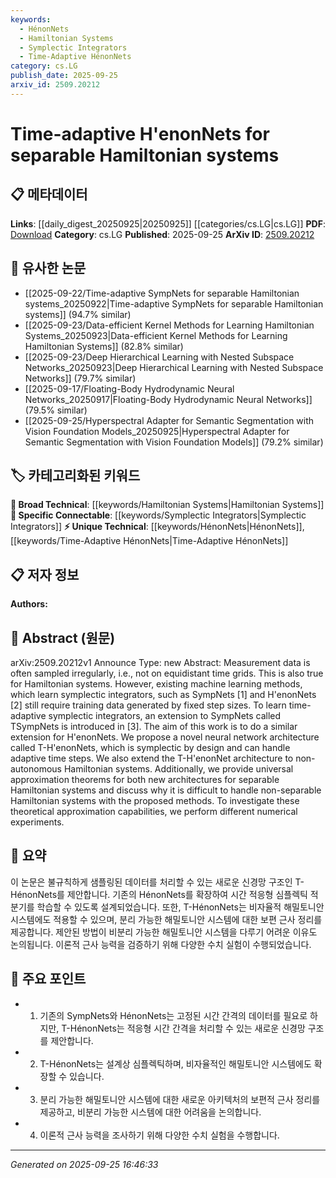 ```yaml
---
keywords:
  - HénonNets
  - Hamiltonian Systems
  - Symplectic Integrators
  - Time-Adaptive HénonNets
category: cs.LG
publish_date: 2025-09-25
arxiv_id: 2509.20212
---
```


<!-- KEYWORD_LINKING_METADATA:
{
  "processed_timestamp": "2025-09-25T16:46:33.526835",
  "vocabulary_version": "1.0",
  "selected_keywords": [
    "HénonNets",
    "Hamiltonian Systems",
    "Symplectic Integrators",
    "Time-Adaptive HénonNets"
  ],
  "rejected_keywords": [],
  "similarity_scores": {
    "HénonNets": 0.78,
    "Hamiltonian Systems": 0.82,
    "Symplectic Integrators": 0.79,
    "Time-Adaptive HénonNets": 0.8
  },
  "extraction_method": "AI_prompt_based",
  "budget_applied": true,
  "candidates_json": {
    "candidates": [
      {
        "surface": "HénonNets",
        "canonical": "HénonNets",
        "aliases": [
          "Henon Nets"
        ],
        "category": "unique_technical",
        "rationale": "HénonNets are a specific type of neural network architecture relevant to the study of Hamiltonian systems.",
        "novelty_score": 0.75,
        "connectivity_score": 0.65,
        "specificity_score": 0.85,
        "link_intent_score": 0.78
      },
      {
        "surface": "Hamiltonian systems",
        "canonical": "Hamiltonian Systems",
        "aliases": [
          "Hamiltonian dynamics"
        ],
        "category": "broad_technical",
        "rationale": "Hamiltonian systems are a fundamental concept in physics and mathematics, providing a strong link to related studies.",
        "novelty_score": 0.45,
        "connectivity_score": 0.88,
        "specificity_score": 0.7,
        "link_intent_score": 0.82
      },
      {
        "surface": "Symplectic integrators",
        "canonical": "Symplectic Integrators",
        "aliases": [
          "Symplectic methods"
        ],
        "category": "specific_connectable",
        "rationale": "Symplectic integrators are crucial for numerical solutions in Hamiltonian systems, linking to computational techniques.",
        "novelty_score": 0.55,
        "connectivity_score": 0.8,
        "specificity_score": 0.78,
        "link_intent_score": 0.79
      },
      {
        "surface": "T-HénonNets",
        "canonical": "Time-Adaptive HénonNets",
        "aliases": [
          "T-Henon Nets"
        ],
        "category": "unique_technical",
        "rationale": "T-HénonNets represent an advancement in neural network architectures for adaptive time-stepping in Hamiltonian systems.",
        "novelty_score": 0.82,
        "connectivity_score": 0.7,
        "specificity_score": 0.88,
        "link_intent_score": 0.8
      }
    ],
    "ban_list_suggestions": [
      "measurement data",
      "numerical experiments",
      "universal approximation theorems"
    ]
  },
  "decisions": [
    {
      "candidate_surface": "HénonNets",
      "resolved_canonical": "HénonNets",
      "decision": "linked",
      "scores": {
        "novelty": 0.75,
        "connectivity": 0.65,
        "specificity": 0.85,
        "link_intent": 0.78
      }
    },
    {
      "candidate_surface": "Hamiltonian systems",
      "resolved_canonical": "Hamiltonian Systems",
      "decision": "linked",
      "scores": {
        "novelty": 0.45,
        "connectivity": 0.88,
        "specificity": 0.7,
        "link_intent": 0.82
      }
    },
    {
      "candidate_surface": "Symplectic integrators",
      "resolved_canonical": "Symplectic Integrators",
      "decision": "linked",
      "scores": {
        "novelty": 0.55,
        "connectivity": 0.8,
        "specificity": 0.78,
        "link_intent": 0.79
      }
    },
    {
      "candidate_surface": "T-HénonNets",
      "resolved_canonical": "Time-Adaptive HénonNets",
      "decision": "linked",
      "scores": {
        "novelty": 0.82,
        "connectivity": 0.7,
        "specificity": 0.88,
        "link_intent": 0.8
      }
    }
  ]
}
-->

# Time-adaptive H\'enonNets for separable Hamiltonian systems

## 📋 메타데이터

**Links**: [[daily_digest_20250925|20250925]] [[categories/cs.LG|cs.LG]]
**PDF**: [Download](https://arxiv.org/pdf/2509.20212.pdf)
**Category**: cs.LG
**Published**: 2025-09-25
**ArXiv ID**: [2509.20212](https://arxiv.org/abs/2509.20212)

## 🔗 유사한 논문
- [[2025-09-22/Time-adaptive SympNets for separable Hamiltonian systems_20250922|Time-adaptive SympNets for separable Hamiltonian systems]] (94.7% similar)
- [[2025-09-23/Data-efficient Kernel Methods for Learning Hamiltonian Systems_20250923|Data-efficient Kernel Methods for Learning Hamiltonian Systems]] (82.8% similar)
- [[2025-09-23/Deep Hierarchical Learning with Nested Subspace Networks_20250923|Deep Hierarchical Learning with Nested Subspace Networks]] (79.7% similar)
- [[2025-09-17/Floating-Body Hydrodynamic Neural Networks_20250917|Floating-Body Hydrodynamic Neural Networks]] (79.5% similar)
- [[2025-09-25/Hyperspectral Adapter for Semantic Segmentation with Vision Foundation Models_20250925|Hyperspectral Adapter for Semantic Segmentation with Vision Foundation Models]] (79.2% similar)

## 🏷️ 카테고리화된 키워드
**🧠 Broad Technical**: [[keywords/Hamiltonian Systems|Hamiltonian Systems]]
**🔗 Specific Connectable**: [[keywords/Symplectic Integrators|Symplectic Integrators]]
**⚡ Unique Technical**: [[keywords/HénonNets|HénonNets]], [[keywords/Time-Adaptive HénonNets|Time-Adaptive HénonNets]]

## 📋 저자 정보

**Authors:** 

## 📄 Abstract (원문)

arXiv:2509.20212v1 Announce Type: new 
Abstract: Measurement data is often sampled irregularly, i.e., not on equidistant time grids. This is also true for Hamiltonian systems. However, existing machine learning methods, which learn symplectic integrators, such as SympNets [1] and H\'enonNets [2] still require training data generated by fixed step sizes. To learn time-adaptive symplectic integrators, an extension to SympNets called TSympNets is introduced in [3]. The aim of this work is to do a similar extension for H\'enonNets. We propose a novel neural network architecture called T-H\'enonNets, which is symplectic by design and can handle adaptive time steps. We also extend the T-H\'enonNet architecture to non-autonomous Hamiltonian systems. Additionally, we provide universal approximation theorems for both new architectures for separable Hamiltonian systems and discuss why it is difficult to handle non-separable Hamiltonian systems with the proposed methods. To investigate these theoretical approximation capabilities, we perform different numerical experiments.

## 📝 요약

이 논문은 불규칙하게 샘플링된 데이터를 처리할 수 있는 새로운 신경망 구조인 T-HénonNets를 제안합니다. 기존의 HénonNets를 확장하여 시간 적응형 심플렉틱 적분기를 학습할 수 있도록 설계되었습니다. 또한, T-HénonNets는 비자율적 해밀토니안 시스템에도 적용할 수 있으며, 분리 가능한 해밀토니안 시스템에 대한 보편 근사 정리를 제공합니다. 제안된 방법이 비분리 가능한 해밀토니안 시스템을 다루기 어려운 이유도 논의됩니다. 이론적 근사 능력을 검증하기 위해 다양한 수치 실험이 수행되었습니다.

## 🎯 주요 포인트

- 1. 기존의 SympNets와 HénonNets는 고정된 시간 간격의 데이터를 필요로 하지만, T-HénonNets는 적응형 시간 간격을 처리할 수 있는 새로운 신경망 구조를 제안합니다.
- 2. T-HénonNets는 설계상 심플렉틱하며, 비자율적인 해밀토니안 시스템에도 확장할 수 있습니다.
- 3. 분리 가능한 해밀토니안 시스템에 대한 새로운 아키텍처의 보편적 근사 정리를 제공하고, 비분리 가능한 시스템에 대한 어려움을 논의합니다.
- 4. 이론적 근사 능력을 조사하기 위해 다양한 수치 실험을 수행합니다.


---

*Generated on 2025-09-25 16:46:33*